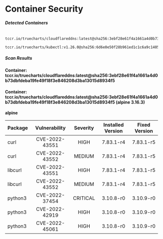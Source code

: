 # Container Security

##### Detected Containers

          tccr.io/truecharts/cloudflareddns:latest@sha256:3ebf28e61f4a1661a4d0b73dbfdeba19fe49f18f3e846208d3ba13015d8934f5
          tccr.io/truecharts/kubectl:v1.26.0@sha256:6d6e0e50f28b961ed1c1c6a9c140553238641591fbdc9ac7c1a348636f78c552

##### Scan Results

**Container: tccr.io/truecharts/cloudflareddns:latest@sha256:3ebf28e61f4a1661a4d0b73dbfdeba19fe49f18f3e846208d3ba13015d8934f5**

#### Container: tccr.io/truecharts/cloudflareddns:latest@sha256:3ebf28e61f4a1661a4d0b73dbfdeba19fe49f18f3e846208d3ba13015d8934f5 (alpine 3.16.3)
    

**alpine**

      
| Package         |    Vulnerability   |   Severity  |  Installed Version | Fixed Version |
|:----------------|:------------------:|:-----------:|:------------------:|:-------------:|
| curl         |    CVE-2022-43551   |   HIGH  |  7.83.1-r4 | 7.83.1-r5 |
| curl         |    CVE-2022-43552   |   MEDIUM  |  7.83.1-r4 | 7.83.1-r5 |
| libcurl         |    CVE-2022-43551   |   HIGH  |  7.83.1-r4 | 7.83.1-r5 |
| libcurl         |    CVE-2022-43552   |   MEDIUM  |  7.83.1-r4 | 7.83.1-r5 |
| python3         |    CVE-2022-37454   |   CRITICAL  |  3.10.8-r0 | 3.10.9-r0 |
| python3         |    CVE-2022-42919   |   HIGH  |  3.10.8-r0 | 3.10.9-r0 |
| python3         |    CVE-2022-45061   |   HIGH  |  3.10.8-r0 | 3.10.9-r0 |

